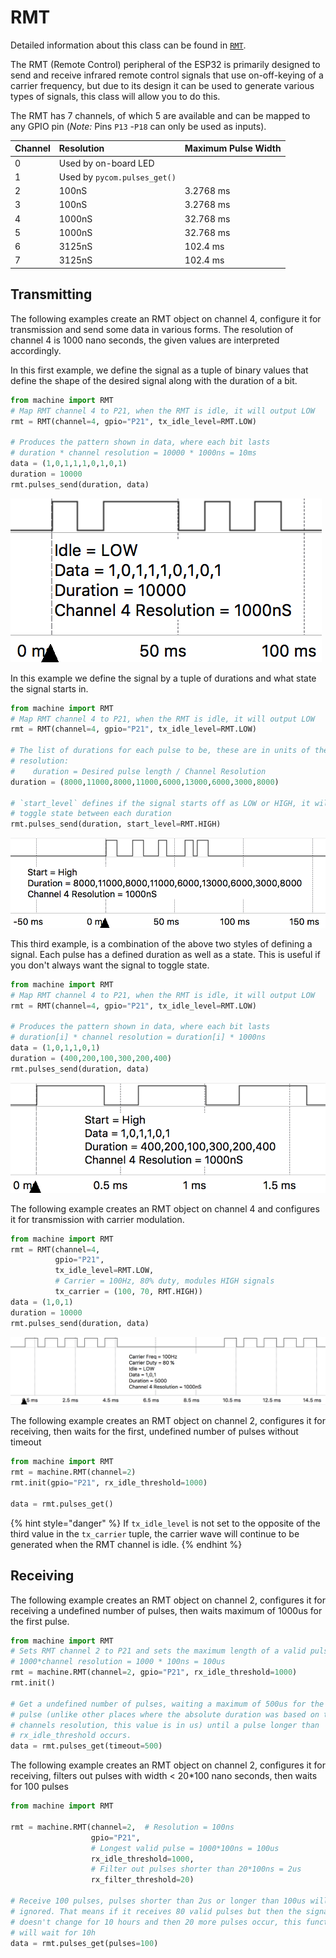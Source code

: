 # RMT

Detailed information about this class can be found in [`RMT`](../../firmware-and-api-reference/pycom/machine/rmt.md).

The RMT \(Remote Control\) peripheral of the ESP32 is primarily designed to send and receive infrared remote control signals that use on-off-keying of a carrier frequency, but due to its design it can be used to generate various types of signals, this class will allow you to do this.

The RMT has 7 channels, of which 5 are available and can be mapped to any GPIO pin \(_Note:_ Pins `P13` -`P18` can only be used as inputs\).

| Channel | Resolution | Maximum Pulse Width |
| :--- | :--- | :--- |
| 0 | Used by on-board LED |  |
| 1 | Used by `pycom.pulses_get()` |  |
| 2 | 100nS | 3.2768 ms |
| 3 | 100nS | 3.2768 ms |
| 4 | 1000nS | 32.768 ms |
| 5 | 1000nS | 32.768 ms |
| 6 | 3125nS | 102.4  ms |
| 7 | 3125nS | 102.4  ms |

## Transmitting

The following examples create an RMT object on channel 4, configure it for transmission and send some data in various forms. The resolution of channel 4 is 1000 nano seconds, the given values are interpreted accordingly.

In this first example, we define the signal as a tuple of binary values that define the shape of the desired signal along with the duration of a bit.

```python
from machine import RMT
# Map RMT channel 4 to P21, when the RMT is idle, it will output LOW
rmt = RMT(channel=4, gpio="P21", tx_idle_level=RMT.LOW)

# Produces the pattern shown in data, where each bit lasts
# duration * channel resolution = 10000 * 1000ns = 10ms
data = (1,0,1,1,1,0,1,0,1)
duration = 10000
rmt.pulses_send(duration, data)
```

![Waveform of example 1](../../.gitbook/assets/rmt_ex_1%20%281%29.png)

In this example we define the signal by a tuple of durations and what state the signal starts in.

```python
from machine import RMT
# Map RMT channel 4 to P21, when the RMT is idle, it will output LOW
rmt = RMT(channel=4, gpio="P21", tx_idle_level=RMT.LOW)

# The list of durations for each pulse to be, these are in units of the channels
# resolution:
#    duration = Desired pulse length / Channel Resolution
duration = (8000,11000,8000,11000,6000,13000,6000,3000,8000)

# `start_level` defines if the signal starts off as LOW or HIGH, it will then
# toggle state between each duration
rmt.pulses_send(duration, start_level=RMT.HIGH)
```

![Waveform of example 2](../../.gitbook/assets/rmt_ex_2.png)

This third example, is a combination of the above two styles of defining a signal. Each pulse has a defined duration as well as a state. This is useful if you don't always want the signal to toggle state.

```python
from machine import RMT
# Map RMT channel 4 to P21, when the RMT is idle, it will output LOW
rmt = RMT(channel=4, gpio="P21", tx_idle_level=RMT.LOW)

# Produces the pattern shown in data, where each bit lasts
# duration[i] * channel resolution = duration[i] * 1000ns
data = (1,0,1,1,0,1)
duration = (400,200,100,300,200,400)
rmt.pulses_send(duration, data)
```

![Waveform of example 3](../../.gitbook/assets/rmt_ex_3%20%281%29.png)

The following example creates an RMT object on channel 4 and configures it for transmission with carrier modulation.

```python
from machine import RMT
rmt = RMT(channel=4,
          gpio="P21",
          tx_idle_level=RMT.LOW,
          # Carrier = 100Hz, 80% duty, modules HIGH signals
          tx_carrier = (100, 70, RMT.HIGH))  
data = (1,0,1)
duration = 10000
rmt.pulses_send(duration, data)
```

![Waveform of example 4](../../.gitbook/assets/rmt_ex_4.png)

The following example creates an RMT object on channel 2, configures it for receiving, then waits for the first, undefined number of pulses without timeout

```python
from machine import RMT
rmt = machine.RMT(channel=2)
rmt.init(gpio="P21", rx_idle_threshold=1000)

data = rmt.pulses_get()
```

{% hint style="danger" %}
If `tx_idle_level` is not set to the opposite of the third value in the `tx_carrier` tuple, the carrier wave will continue to be generated when the RMT channel is idle.
{% endhint %}

## Receiving

The following example creates an RMT object on channel 2, configures it for receiving a undefined number of pulses, then waits maximum of 1000us for the first pulse.

```python
from machine import RMT
# Sets RMT channel 2 to P21 and sets the maximum length of a valid pulse to
# 1000*channel resolution = 1000 * 100ns = 100us
rmt = machine.RMT(channel=2, gpio="P21", rx_idle_threshold=1000)
rmt.init()

# Get a undefined number of pulses, waiting a maximum of 500us for the first
# pulse (unlike other places where the absolute duration was based on the RMT
# channels resolution, this value is in us) until a pulse longer than
# rx_idle_threshold occurs.
data = rmt.pulses_get(timeout=500)
```

The following example creates an RMT object on channel 2, configures it for receiving, filters out pulses with width &lt; 20\*100 nano seconds, then waits for 100 pulses

```python
from machine import RMT

rmt = machine.RMT(channel=2,  # Resolution = 100ns
                  gpio="P21",
                  # Longest valid pulse = 1000*100ns = 100us
                  rx_idle_threshold=1000,
                  # Filter out pulses shorter than 20*100ns = 2us
                  rx_filter_threshold=20)

# Receive 100 pulses, pulses shorter than 2us or longer than 100us will be
# ignored. That means if it receives 80 valid pulses but then the signal
# doesn't change for 10 hours and then 20 more pulses occur, this function
# will wait for 10h
data = rmt.pulses_get(pulses=100)
```

